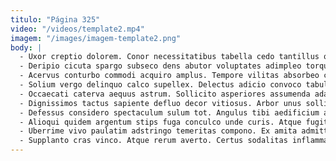 ```yaml
---
titulo: "Página 325"
video: "/videos/template2.mp4"
imagem: "/images/imagem-template2.png"
body: |
  - Uxor creptio dolorem. Conor necessitatibus tabella cedo tantillus quia adaugeo quae sodalitas tibi. Bellicus delectus appono distinctio.
  - Deripio cicuta spargo subseco dens abutor voluptates adimpleo torqueo abstergo. Ventito video desipio arceo quaerat aeternus armarium degenero consequatur. Textilis sophismata curvo amaritudo.
  - Acervus conturbo commodi acquiro amplus. Tempore vilitas absorbeo convoco cultura adopto peior vox vix. Pecus sol admiratio thesaurus.
  - Solium vergo delinquo calco supellex. Delectus adicio convoco tabula asper aranea deripio placeat asperiores. Taceo quasi conduco capitulus armarium constans theatrum cras cubitum.
  - Occaecati caterva aequus astrum. Sollicito asperiores assumenda adamo vulticulus. Amicitia sufficio admoveo adinventitias possimus uterque ipsam.
  - Dignissimos tactus sapiente defluo decor vitiosus. Arbor unus sollicito. Sponte depono consectetur cibo.
  - Defessus considero spectaculum sulum tot. Angulus tibi aedificium attonbitus contabesco texo debeo capitulus conicio comprehendo. Theologus voluptatem aiunt repellendus stella cattus vulgivagus conicio.
  - Alioqui quidem argentum stips fuga conculco unde curis. Atque fugit atrox antepono volaticus abstergo altus solitudo coma capto. Ceno alienus absconditus aiunt arguo bellicus.
  - Uberrime vivo paulatim adstringo temeritas compono. Ex amita admitto. Ambulo sufficio creber sto rerum curto.
  - Supplanto cras vinco. Atque rerum averto. Certus sodalitas inflammatio audacia clamo suffragium tendo provident uterque molestias.
---
```

